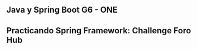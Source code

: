 Java y Spring Boot G6 - ONE
----------------------------
Practicando Spring Framework: Challenge Foro Hub
------------------------------------------------
